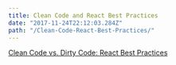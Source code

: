 ```yaml
---
title: Clean Code and React Best Practices
date: "2017-11-24T22:12:03.284Z"
path: "/Clean-Code-React-Best-Practices/"
---
```




[Clean Code vs. Dirty Code: React Best Practices](http://americanexpress.io/clean-code-dirty-code/)
